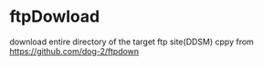 # ftpDowload
download entire directory of the target ftp site(DDSM)
cppy from https://github.com/dog-2/ftpdown
